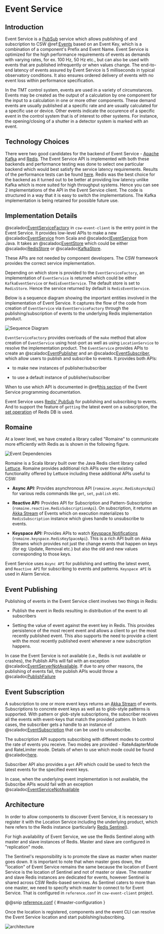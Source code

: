 # Event Service

## Introduction

Event Service is a [PubSub](https://en.wikipedia.org/wiki/Publish%E2%80%93subscribe_pattern) service which allows publishing of and subscription to 
CSW @ref:[Events](./../../params/events.md) based on an Event Key, which is a combination of a component's Prefix and Event Name. 
Event Service is optimized for the high performance requirements of events as demands with varying rates, for ex. 100 Hz, 50 Hz etc., but
can also be used with events that are published infrequently or when values change.
The end-to-end latency of events assured by Event Service is 5 milliseconds in typical observatory conditions. 
It also ensures ordered delivery of events with no event loss within performance specification. 

In the TMT control system, events are used in a variety of circumstances. 
Events may be created as the output of a calculation by one component for the input to a calculation in 
one or more other components. These demand events are usually published at a specific rate and are usually
calculated for a specific use or device. Other events indicate the occurence of a specific event in the control system
that is of interest to other systems. For instance, the opening/closing of a shutter in a detector system is marked
with an event.

## Technology Choices

There were two good candidates for the backend of Event Service - [Apache Kafka](https://kafka.apache.org/) and [Redis](https://redis.io/). 
The Event Service API is implemented with both these backends and performance testing was done to select one particular backend 
which would best satisfy the service latency requirements. Results of the performance tests can be found 
[here](https://id.atlassian.com/login?continue=https%3A%2F%2Ftmt-project.atlassian.net%2Flogin%3FredirectCount%3D1%26dest-url%3D%252Fwiki%252Fspaces%252FDEOPSCSW%252Fpages%252F191791210%252FEvent%252BService%252BRaw%252BPerformance%252BResults%252BResults%252BMay%252BChange%26application%3Dconfluence&application=confluence).
Redis was the best choice for the backend as it turned out to be better at providing low latency 
unlike Kafka which is more suited for high throughput systems.
Hence you can see 2 implementations of the API in the Event Service client. The code is structured in a way that it is easy to switch the implementations.
The Kafka implementation is being retained for possible future use.

## Implementation Details

@scaladoc[EventServiceFactory](csw.event.client.EventServiceFactory) in `csw-event-client` is the entry point in the Event Service. 
It provides low-level APIs to make a new 
@scaladoc[EventService](csw.event.api.scaladsl.EventService) from Scala 
and @scaladoc[IEventService](csw.event.api.javadsl.IEventService) from Java.
It takes an @scaladoc[EventStore](csw.event.client.models.EventStore) which could be either
@scaladoc[RedisStore](csw.event.client.models.EventStores.RedisStore) or
@scaladoc[KafkaStore](csw.event.client.models.EventStores$$KafkaStore$).

These APIs are not needed by component developers. The CSW framework provides the correct service implementation.


Depending on which store is provided to the `EventServiceFactory`, an implementation of `EventService` is returned
 which could be either `KafkaEventService` or `RedisEventService`. The default store is set to `RedisStore`. Hence the service returned by default 
 is `RedisEventService`.
 
Below is a sequence diagram showing the important entities involved in the implementation of Event Service. 
It captures the flow of the code from creation of `EventService` via 
`EventServiceFactory` through the publishing/subscription of events to the underlying Redis implementation product.

![Sequence Diagram](sequence-diagram.png) 

`EventServiceFactory` provides overloads of the `make` method that allow creation of `EventService` using host-port 
as well as using `LocationService` to resolve the implementation product. The `EventService` provides APIs to create 
an @scaladoc[EventPublisher](csw.event.api.scaladsl.EventPublisher) and
an @scaladoc[EventSubscriber](csw.event.api.scaladsl.EventSubscriber), which allow users to publish and subscribe to events.
It provides both APIs:

* to make new instances of publisher/subscriber
 
* to use a default instance of publisher/subscriber
 
When to use which API is documented in 
@ref[this section](../../services/event.md#accessing-event-service) of the Event Service programming documentation.

 
Event Service uses [Redis' PubSub](https://redis.io/docs/manual/pubsub/) for publishing and subscribing to events.
And to support the feature of `getting` the latest event on a subscription, the [set operation](https://redis.io/commands/set/) of Redis DB is used.

## Romaine

At a lower level, we have created a library called "Romaine" to communicate more efficiently with Redis as is shown in the following figure.

![Event Dependencies](event-layers.png)

Romaine is a Scala library built over the Java Redis client library called [Lettuce](https://lettuce.io/).
Romaine provides additional rich APIs over the existing functionality offered by Lettuce including these additional APIs useful to CSW:

* **Async API:** Provides asynchronous API (`romaine.async.RedisAsyncApi`) for various redis commands like `get`, `set`, `publish` etc.  

* **Reactive API:** Provides API for Subscription and Pattern-Subscription (`romaine.reactive.RedisSubscriptionApi`).
On subscription, it returns an [Akka Stream](https://doc.akka.io/libraries/akka-core/current/stream/index.html) of Events which on execution materializes to `RedisSubscription` instance which gives handle to unsubscribe to events.

* **Keyspace API:** Provides APIs to watch [Keyspace Notifications](https://redis.io/docs/manual/keyspace-notifications/) (`romaine.keyspace.RedisKeySpaceApi`).
This is a rich API built on Akka Streams which provides not just the change events that happen on keys (for eg: Update, Removal etc.) but also the old and new values corresponding to those keys.  

Event Service uses `Async API` for publishing and setting the latest event, and `Reactive API` for subscribing to events and patterns.
`Keyspace API` is used in Alarm Service.

## Event Publishing

Publishing of events in the Event Service client involves two things in Redis:

* Publish the event in Redis resulting in distribution of the event to all subscribers

* Setting the value of event against the event key in Redis. This provides persistence of the most recent event and allows 
a client to `get` the most recently published event. This also supports the need to provide a client with the most recently published
event whenever a new subscription happens.

In case the Event Service is not available (i.e., Redis is not available or crashes), the Publish APIs will fail with an exception @scaladoc[EventServerNotAvailable](csw.event.api.exceptions.EventServerNotAvailable).
If due to any other reasons, the publishing of events fail, the publish APIs would throw a @scaladoc[PublishFailure](csw.event.api.exceptions.PublishFailure)

## Event Subscription

A subscription to one or more event keys returns an [Akka Stream](https://doc.akka.io/libraries/akka-core/current/stream/index.html) of events. 
Subscriptions to concrete event keys as well as to glob-style patterns is supported.
With pattern or glob-style subscriptions, the subscriber receives all the events with event-keys that match the provided pattern. 
In both cases, the subscriber gets a handle to an instance of @scaladoc[EventSubscription](csw.event.api.scaladsl.EventSubscription) that can be used to unsubscribe.  

The subscription API supports subscribing with different modes to control the rate of events you receive. 
Two modes are provided - RateAdapterMode and RateLimiter mode. Details of when to use which mode could be found @scaladoc[here](csw/event/api/scaladsl/SubscriptionMode).

Subscriber API also provides a `get` API which could be used to fetch the latest events for the specified event keys.

In case, when the underlying event implementation is not available, the Subscribe APIs would fail with an exception @scaladoc[EventServiceNotAvailable](csw.event.api.exceptions.EventServerNotAvailable)

## Architecture

In order to allow components to discover Event Service, it is necessary to register it with the Location Service including the underlying product, 
which here refers to the Redis instance (particularly [Redis Sentinel](https://redis.io/docs/manual/sentinel/)).

For high availability of Event Service, we use the Redis Sentinel along with master and slave instances of Redis. Master and slave are configured in "replication" mode.

The Sentinel's responsibility is to promote the slave as master when master goes down. It is important to note that when master
goes down, the "location" of Event Service remains the same because the location of Event Service is the location of Sentinel and not of master or slave.
The master and slave Redis instances are dedicated for events, however Sentinel is shared across CSW Redis-based services. 
As Sentinel caters to more than one master, we need to specify which master to connect to for Event Service.
That is configured in `reference.conf` in `csw-event-client` project. 

@@snip [reference.conf](../../../../../csw-event/csw-event-client/src/main/resources/reference.conf) { #master-configuration }
 
Once the location is registered, components and the event CLI can resolve the Event Service location and start publishing/subscribing. 

![architecture](architecture.png)